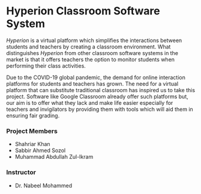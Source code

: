 # Hyperion Classroom Software System
_Hyperion_ is a virtual platform which simplifies the interactions between students and teachers by creating a classroom environment. What distinguishes _Hyperion_ from other classroom software systems in the market is that it offers teachers the option to monitor students when performing their class activities.

Due to the COVID-19 global pandemic, the demand for online interaction platforms for students and teachers has grown. The need for a virtual platform that can substitute traditional classroom has inspired us to take this project. Software like Google Classroom already offer such platforms but, our aim is to offer what they lack and make life easier especially for teachers and invigilators by providing them with tools which will aid them in ensuring fair grading.


### Project Members
- Shahriar Khan  
- Sabbir Ahmed Sozol  
- Muhammad Abdullah Zul-Ikram


### Instructor
- Dr. Nabeel Mohammed
